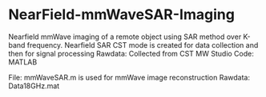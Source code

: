 # NearField-mmWaveSAR-Imaging
Nearfield mmWave imaging of a remote object using SAR method over K-band frequency.
Nearfield SAR CST mode is created for data collection and then for signal processing
Rawdata: Collected from CST MW Studio
Code: MATLAB

File: mmWaveSAR.m is used for mmWave image reconstruction
Rawdata: Data18GHz.mat
